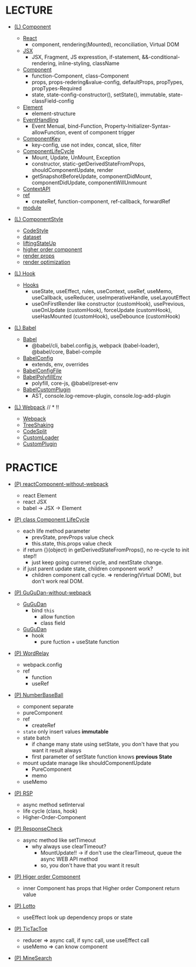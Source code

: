 # LECTURE

- [(L) Component](./lecture/Component)

  - [React](./Component/1.%20React.md)
    - component, rendering(Mounted), reconciliation, Virtual DOM
  - [JSX](./Component/2.%20JSX.md)
    - JSX, Fragment, JS expresstion, if-statement, &&-conditional-rendering, inline-styling, className
  - [Component](./Component/3.%20Component.md)
    - function-Component, class-Component
    - props, props-redering&value-config, defaultProps, propTypes, propTypes-Required
    - state, state-config-constructor(), setState(), immutable, state-classField-config
  - [Element](./Component/4.%20Element.md)
    - element-structure
  - [EventHandling](./Component/5.%20EventHandling.md)
    - Event Menual, bind-Function, Property-Initializer-Syntax-allowFunction, event of component trigger
  - [ComponentKey](./Component/6.%20ComponentKey.md)
    - key-config, use not index, concat, slice, filter
  - [ComponentLifeCycle](./Component/7.%20ComponentLifeCycle.md)
    - Mount, Update, UnMount, Exception
    - constructor, static-getDerivedStateFromProps, shouldComponentUpdate, render
    - getSnapshotBeforeUpdate, componentDidMount, componentDidUpdate, componentWillUnmount
  - [ContextAPI](./Component/8.%20ContextAPI.md)
  - [ref](./Component/9.%20ref.md)
    - createRef, function-component, ref-callback, forwardRef
  - [module](./Component/모듈시스템.md)

- [(L) ComponentStyle](./lecture/ComponentStyle)

  - [CodeStyle](./ComponentStyle/1.%20CodeStyle.md)
  - [dataset](./ComponentStyle/2.%20dataset.md)
  - [liftingStateUp](./ComponentStyle/3.%20liftingStateUp.md)
  - [higher order component](./ComponentStyle/4.%20higher%20order%20component.md)
  - [render props](./ComponentStyle/5.%20render%20props.md)
  - [render optimization](./ComponentStyle/6.%20render%20optimization.md)

- [(L) Hook](./lecture/Hook)

  - [Hooks](./Hook/Hooks.md)
    - useState, useEffect, rules, useContext, useRef, useMemo, useCallback, useReducer, useImperativeHandle, useLayoutEffect
    - useOnFirstRender like constructor (customHook), usePrevious, useOnUpdate (customHook), forceUpdate (customHook), useHasMounted (customHook), useDebounce (customHook)

- [(L) Babel](./lecture/Babel)

  - [Babel](./Babel/1.%20Babel.md)
    - @babel/cli, babel.config.js, webpack (babel-loader), @babel/core, Babel-compile
  - [BabelConfig](./Babel/2.%20BabelConfig.md)
    - extends, env, overrides
  - [BabelConfigFile](./Babel/3.%20BabelConfigFile.md)
  - [BabelPolyfillEnv](./Babel/4.%20BabelPolyfillEnv.md)
    - polyfill, core-js, @babel/preset-env
  - [BabelCustomPlugin](./Babel/5.%20BabelCustomPlugin.md)
    - AST, console.log-remove-plugin, console.log-add-plugin

- [(L) Webpack](./lecture/Webpack) // \* !!
  - [Webpack](./Webpack/1.%20Webpack.md)
  - [TreeShaking](./Webpack/2.%20TreeShaking.md)
  - [CodeSplit](./Webpack/3.%20CodeSplit.md)
  - [CustomLoader](./Webpack/6.%20CustomLoader.md)
  - [CustomPlugin](./Webpack/7.%20CustomPlugin.md)

# PRACTICE

- [(P) reactComponent-without-webpack](./practice/reactComponent.html)

  - react Element
  - react JSX
  - babel -> JSX -> Element

- [(P) class Component LifeCycle](./practice/LifeCycle)

  - each life method parameter
    - prevState, prevProps value check
    - this.state, this.props value check
  - if return {}(object) in getDerivedStateFromProps(), no re-cycle to init step!!
    - just keep going currenet cycle, and nextState change.
  - if just parent update state, children component work?
    - children component call cycle. => rendering(Virtual DOM), but don't work real DOM.

- [(P) GuGuDan-without-webpack](./practice/GuGuDan)

  - [GuGuDan](./GuGuDan/GuGuDan.html)
    - bind `this`
      - allow function
      - class field
  - [GuGuDan](./GuGuDan/GuGuDan_hooks.html)
    - hook
      - pure fuction + useState function

- [(P) WordRelay](./practice/WordRelay)

  - webpack.config
  - ref
    - function
    - useRef

- [(P) NumberBaseBall](./practice/NumberBaseBall)

  - component separate
  - pureComponent
  - ref
    - createRef
  - `state` only insert values **immutable**
  - state batch
    - if change many state using setState, you don't have that you want it result always
    - first parameter of setState function knows **previous State**
  - mount update manage like shouldComponentUpdate
    - PureComponent
    - memo
  - useMemo

- [(P) RSP](./practice/RSP)

  - async method setInterval
  - life cycle (class, hook)
  - Higher-Order-Component

- [(P) ResponseCheck](./practice/ResponseCheck)

  - async method like setTimeout
    - why always use clearTimeout?
      - MountUpdate!! -> if don't use the clearTimeout, queue the async WEB API method
      - so, you don't have that you want it result

- [(P) Higer order Component](./practice/Higher%20order%20Component)

  - inner Component has props that Higher order Component return value

- [(P) Lotto](./practice/Lotto)

  - useEffect look up dependency props or state

- [(P) TicTacToe](./practice/TicTacToe)

  - reducer => async call, if sync call, use useEffect call
  - useMemo => can know component

- [(P) MineSearch](./practice/MineSearch)
